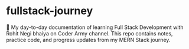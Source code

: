 # fullstack-journey
📒 My day-to-day documentation of learning Full Stack Development with Rohit Negi bhaiya on Coder Army channel. This repo contains notes, practice code, and progress updates from my MERN Stack journey.

